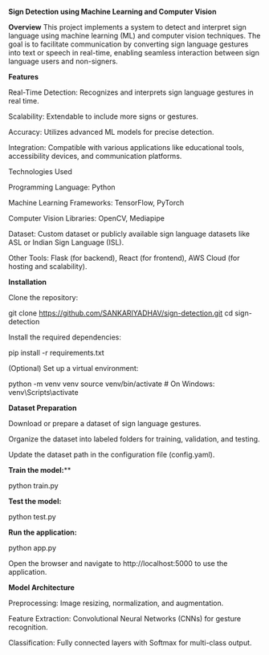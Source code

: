 **Sign Detection using Machine Learning and Computer Vision**

**Overview**
This project implements a system to detect and interpret sign language using machine learning (ML) and computer vision techniques. The goal is to facilitate communication by converting sign language gestures into text or speech in real-time, enabling seamless interaction between sign language users and non-signers.

**Features**

Real-Time Detection: Recognizes and interprets sign language gestures in real time.

Scalability: Extendable to include more signs or gestures.

Accuracy: Utilizes advanced ML models for precise detection.

Integration: Compatible with various applications like educational tools, accessibility devices, and communication platforms.

Technologies Used

Programming Language: Python

Machine Learning Frameworks: TensorFlow, PyTorch

Computer Vision Libraries: OpenCV, Mediapipe

Dataset: Custom dataset or publicly available sign language datasets like ASL or Indian Sign Language (ISL).

Other Tools: Flask (for backend), React (for frontend), AWS Cloud (for hosting and scalability).

**Installation**

Clone the repository:

git clone https://github.com/SANKARIYADHAV/sign-detection.git
cd sign-detection

Install the required dependencies:

pip install -r requirements.txt

(Optional) Set up a virtual environment:

python -m venv venv
source venv/bin/activate  # On Windows: venv\Scripts\activate

**Dataset Preparation**

Download or prepare a dataset of sign language gestures.

Organize the dataset into labeled folders for training, validation, and testing.

Update the dataset path in the configuration file (config.yaml).



**Train the model:****

python train.py

**Test the model:**

python test.py

**Run the application:**

python app.py

Open the browser and navigate to http://localhost:5000 to use the application.

**Model Architecture**

Preprocessing: Image resizing, normalization, and augmentation.

Feature Extraction: Convolutional Neural Networks (CNNs) for gesture recognition.

Classification: Fully connected layers with Softmax for multi-class output.
